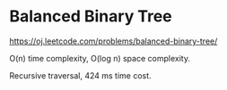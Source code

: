 Balanced Binary Tree
=============

https://oj.leetcode.com/problems/balanced-binary-tree/

O(n) time complexity, O(log n) space complexity.

Recursive traversal, 424 ms time cost.

